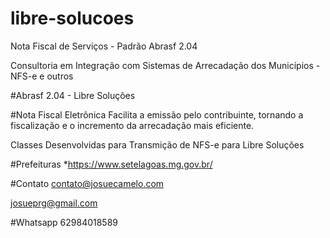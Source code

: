 # libre-solucoes
Nota Fiscal de Serviços - Padrão Abrasf 2.04

Consultoria em Integração com Sistemas de Arrecadação dos Municípios - NFS-e e outros

#Abrasf 2.04 - Libre Soluções

#Nota Fiscal Eletrônica
Facilita a emissão pelo contribuinte, tornando a fiscalização e o incremento da arrecadação mais eficiente.

Classes Desenvolvidas para Transmição de NFS-e para Libre Soluções

#Prefeituras
*https://www.setelagoas.mg.gov.br/


#Contato
contato@josuecamelo.com

josueprg@gmail.com

#Whatsapp
62984018589
